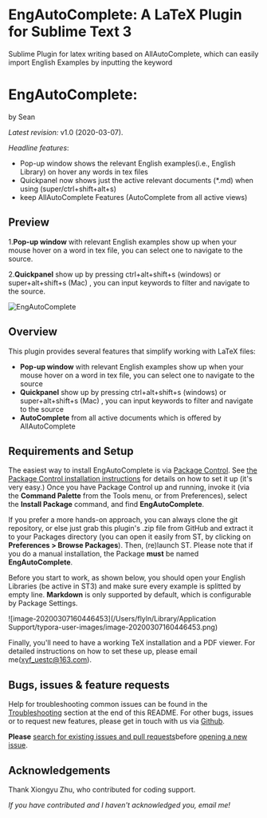 # EngAutoComplete: A LaTeX Plugin for Sublime Text 3
Sublime Plugin for latex writing based on AllAutoComplete, which can easily import English Examples by inputting the keyword

# EngAutoComplete: 

by Sean

*Latest revision:* v1.0 (2020-03-07).



*Headline features*:

- Pop-up window shows the relevant English examples(i.e., English Library) on hover any words in tex files
- Quickpanel now shows just the active relevant documents (*.md) when using (super/ctrl+shift+alt+s)
- keep AllAutoComplete Features (AutoComplete from all active views)

## Preview

1.**Pop-up window** with relevant English examples show up when your mouse hover on a word in tex file, you can select one to navigate to the source.

2.**Quickpanel** show up by pressing ctrl+alt+shift+s (windows) or super+alt+shift+s (Mac) , you can input keywords to filter and navigate to the source.

![EngAutoComplete](/Users/flyln/Documents/个人/EngAutoComplete.gif)



## Overview

This plugin provides several features that simplify working with LaTeX files:

- **Pop-up window** with relevant English examples show up when your mouse hover on a word in tex file, you can select one to navigate to the source
- **Quickpanel** show up by pressing ctrl+alt+shift+s (windows) or super+alt+shift+s (Mac) , you can input keywords to filter and navigate to the source
- **AutoComplete** from all active documents which is offered by AllAutoComplete

## Requirements and Setup

The easiest way to install EngAutoComplete is via [Package Control](https://packagecontrol.io/). See [the Package Control installation instructions](https://packagecontrol.io/installation) for details on how to set it up (it's very easy.) Once you have Package Control up and running, invoke it (via the **Command Palette** from the Tools menu, or from Preferences), select the **Install Package** command, and find **EngAutoComplete**.

If you prefer a more hands-on approach, you can always clone the git repository, or else just grab this plugin's .zip file from GitHub and extract it to your Packages directory (you can open it easily from ST, by clicking on **Preferences > Browse Packages**). Then, (re)launch ST. Please note that if you do a manual installation, the Package **must** be named **EngAutoComplete**.

Before you start to work, as shown below, you should open your English Libraries  (be active in ST3) and make sure every example is splitted by empty line. **Markdown** is only supported by default, which is configurable by Package Settings.

![image-20200307160446453](/Users/flyln/Library/Application Support/typora-user-images/image-20200307160446453.png)

Finally, you'll need to have a working TeX installation and a PDF viewer. For detailed instructions on how to set these up, please email me(xyf_uestc@163.com).

## Bugs, issues & feature requests

Help for troubleshooting common issues can be found in the [Troubleshooting](#troubleshooting) section at the end of this README. For other bugs, issues or to request new features, please get in touch with us via [Github](https://github.com/SublimeText/LaTeXTools).

**Please** [search for existing issues and pull requests](https://github.com/SublimeText/LaTeXTools/issues/?q=is%3Aopen)before [opening a new issue](https://github.com/SublimeText/LaTeXTools/issues/new).

## Acknowledgements

Thank Xiongyu Zhu, who contributed for coding support. 

*If you have contributed and I haven't acknowledged you, email me!*